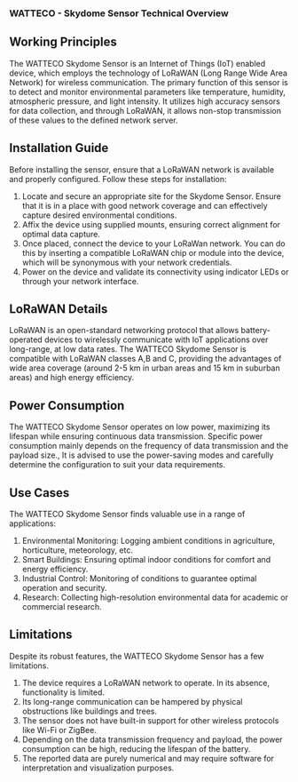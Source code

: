 ### WATTECO - Skydome Sensor Technical Overview 

## Working Principles
The WATTECO Skydome Sensor is an Internet of Things (IoT) enabled device, which employs the technology of LoRaWAN (Long Range Wide Area Network) for wireless communication. The primary function of this sensor is to detect and monitor environmental parameters like temperature, humidity, atmospheric pressure, and light intensity. It utilizes high accuracy sensors for data collection, and through LoRaWAN, it allows non-stop transmission of these values to the defined network server. 

## Installation Guide

Before installing the sensor, ensure that a LoRaWAN network is available and properly configured. Follow these steps for installation:

1. Locate and secure an appropriate site for the Skydome Sensor. Ensure that it is in a place with good network coverage and can effectively capture desired environmental conditions.
2. Affix the device using supplied mounts, ensuring correct alignment for optimal data capture.
3. Once placed, connect the device to your LoRaWan network. You can do this by inserting a compatible LoRaWAN chip or module into the device, which will be synonymous with your network credentials.
4. Power on the device and validate its connectivity using indicator LEDs or through your network interface.

## LoRaWAN Details
LoRaWAN is an open-standard networking protocol that allows battery-operated devices to wirelessly communicate with IoT applications over long-range, at low data rates. The WATTECO Skydome Sensor is compatible with LoRaWAN classes A,B and C, providing the advantages of wide area coverage (around 2-5 km in urban areas and 15 km in suburban areas) and high energy efficiency.

## Power Consumption
The WATTECO Skydome Sensor operates on low power, maximizing its lifespan while ensuring continuous data transmission. Specific power consumption mainly depends on the frequency of data transmission and the payload size., It is advised to use the power-saving modes and carefully determine the configuration to suit your data requirements.

## Use Cases
The WATTECO Skydome Sensor finds valuable use in a range of applications:

1. Environmental Monitoring: Logging ambient conditions in agriculture, horticulture, meteorology, etc.
2. Smart Buildings: Ensuring optimal indoor conditions for comfort and energy efficiency.
3. Industrial Control: Monitoring of conditions to guarantee optimal operation and security.
4. Research: Collecting high-resolution environmental data for academic or commercial research.

## Limitations
Despite its robust features, the WATTECO Skydome Sensor has a few limitations. 

1. The device requires a LoRaWAN network to operate. In its absence, functionality is limited.
2. Its long-range communication can be hampered by physical obstructions like buildings and trees. 
3. The sensor does not have built-in support for other wireless protocols like Wi-Fi or ZigBee.
4. Depending on the data transmission frequency and payload, the power consumption can be high, reducing the lifespan of the battery.
5. The reported data are purely numerical and may require software for interpretation and visualization purposes.